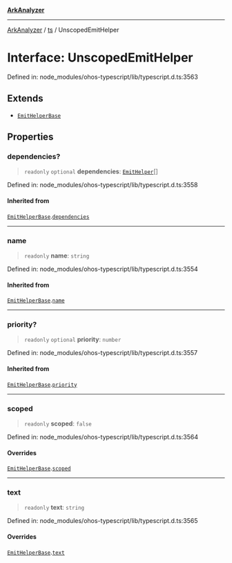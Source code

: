 [**ArkAnalyzer**](../../../../README.md)

***

[ArkAnalyzer](../../../../globals.md) / [ts](../README.md) / UnscopedEmitHelper

# Interface: UnscopedEmitHelper

Defined in: node\_modules/ohos-typescript/lib/typescript.d.ts:3563

## Extends

- [`EmitHelperBase`](EmitHelperBase.md)

## Properties

### dependencies?

> `readonly` `optional` **dependencies**: [`EmitHelper`](../type-aliases/EmitHelper.md)[]

Defined in: node\_modules/ohos-typescript/lib/typescript.d.ts:3558

#### Inherited from

[`EmitHelperBase`](EmitHelperBase.md).[`dependencies`](EmitHelperBase.md#dependencies)

***

### name

> `readonly` **name**: `string`

Defined in: node\_modules/ohos-typescript/lib/typescript.d.ts:3554

#### Inherited from

[`EmitHelperBase`](EmitHelperBase.md).[`name`](EmitHelperBase.md#name)

***

### priority?

> `readonly` `optional` **priority**: `number`

Defined in: node\_modules/ohos-typescript/lib/typescript.d.ts:3557

#### Inherited from

[`EmitHelperBase`](EmitHelperBase.md).[`priority`](EmitHelperBase.md#priority)

***

### scoped

> `readonly` **scoped**: `false`

Defined in: node\_modules/ohos-typescript/lib/typescript.d.ts:3564

#### Overrides

[`EmitHelperBase`](EmitHelperBase.md).[`scoped`](EmitHelperBase.md#scoped)

***

### text

> `readonly` **text**: `string`

Defined in: node\_modules/ohos-typescript/lib/typescript.d.ts:3565

#### Overrides

[`EmitHelperBase`](EmitHelperBase.md).[`text`](EmitHelperBase.md#text)
